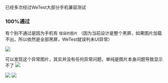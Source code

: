 已经多次经过WeTest大部分手机兼容测试

### 100%通过 ###

有个别不通过是因为手机有 `` 错误的图片 ``  （因为当前设计是整个黑屏，如果图片加载不出，所以依然是全部黑屏，WeTest就误判未UI异常）

![](https://raw.githubusercontent.com/zhongjhATC/AlbumCameraRecorder/master/wetest/1.png)

可以发现这个异常图片，其实并没有任何异常问题，单纯是图片本身问题导致显示不了
![](https://raw.githubusercontent.com/zhongjhATC/AlbumCameraRecorder/master/wetest/2.png)


![](https://raw.githubusercontent.com/zhongjhATC/AlbumCameraRecorder/master/wetest/3.png)
![](https://raw.githubusercontent.com/zhongjhATC/AlbumCameraRecorder/master/wetest/4.png)

